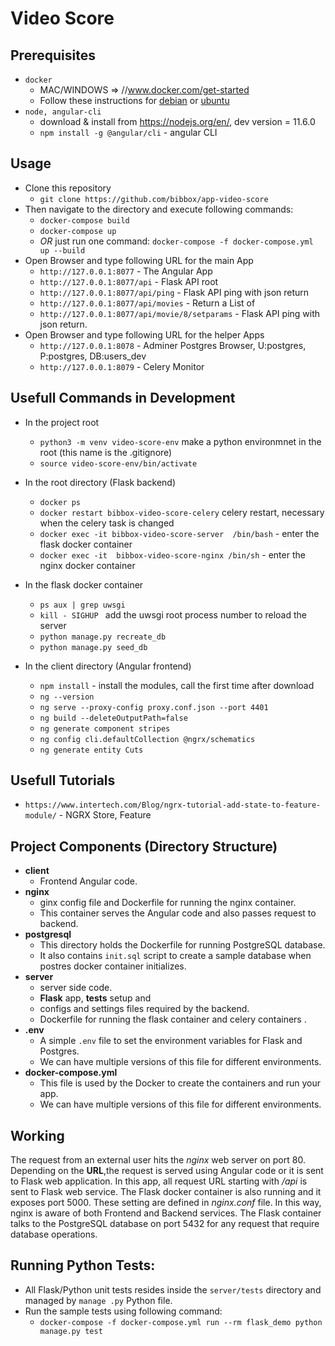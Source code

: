 # Video Score

## Prerequisites
* `docker` 
    * MAC/WINDOWS => //www.docker.com/get-started
    * Follow these instructions for [debian](https://docs.docker.com/install/linux/docker-ce/debian/) or [ubuntu](https://docs.docker.com/install/linux/docker-ce/ubuntu/) 
* `node, angular-cli`
    * download & install from https://nodejs.org/en/, dev version = 11.6.0 
    * `npm install -g @angular/cli` - angular CLI

## Usage
* Clone this repository
  * `git clone https://github.com/bibbox/app-video-score`
* Then navigate to the directory and execute following commands:
  * `docker-compose build`
  * `docker-compose up`
  * *OR* just run one command: `docker-compose -f docker-compose.yml up --build`
* Open Browser and type following URL for the main App
  * `http://127.0.0.1:8077` - The Angular App  
  * `http://127.0.0.1:8077/api` - Flask API root
  * `http://127.0.0.1:8077/api/ping` - Flask API ping with json return
  * `http://127.0.0.1:8077/api/movies` - Return a List of 
  * `http://127.0.0.1:8077/api/movie/8/setparams` - Flask API ping with json return.
* Open Browser and type following URL for the helper Apps
  * `http://127.0.0.1:8078` - Adminer Postgres Browser,  U:postgres, P:postgres, DB:users_dev 
  * `http://127.0.0.1:8079` - Celery Monitor

## Usefull Commands in Development
* In the project root
  * `python3 -m venv video-score-env` make a python environmnet in the root (this name is the .gitignore)
  * `source video-score-env/bin/activate`
* In the root directory (Flask backend)
  * `docker ps`
  * `docker restart bibbox-video-score-celery` celery restart, necessary when the celery task is changed
  * `docker exec -it bibbox-video-score-server  /bin/bash` -  enter the flask docker container
  * `docker exec -it  bibbox-video-score-nginx /bin/sh` -  enter the nginx docker container
* In the flask docker container
    * `ps aux | grep uwsgi`
    * `kill - SIGHUP `  add the uwsgi root process number to reload the server 
    * `python manage.py recreate_db`
    * `python manage.py seed_db`
        
* In the client directory (Angular frontend)
  * `npm install` - install the modules, call the first time after download
  * `ng --version`
  * `ng serve --proxy-config proxy.conf.json --port 4401`
  * `ng build --deleteOutputPath=false`
  * `ng generate component stripes`
  * `ng config cli.defaultCollection @ngrx/schematics`
  * `ng generate entity Cuts`
  
## Usefull Tutorials
  * `https://www.intertech.com/Blog/ngrx-tutorial-add-state-to-feature-module/` -  NGRX Store, Feature

## Project Components (Directory Structure)

* **client** 
    * Frontend Angular code.
* **nginx** 
    * ginx config file and Dockerfile for running the nginx container. 
    * This container serves the Angular code and also passes request to backend.
* **postgresql**
    * This directory holds the Dockerfile for running PostgreSQL database. 
    * It also contains `init.sql` script to create a sample database when postres docker container initializes.
* **server**
    * server side code. 
    * **Flask** app, **tests** setup and 
    * configs and settings files required by the backend.  
    * Dockerfile for running the flask container and celery containers .
* **.env**
    * A simple `.env` file to set the environment variables for Flask and Postgres. 
    * We can have multiple versions of this file for different environments.
*  **docker-compose.yml**
    * This file is used by the Docker to create the containers and run your app. 
    * We can have multiple versions of this file for different environments.

## Working
The request from an external user hits the *nginx* web server on port 80. Depending on the 
__URL__,the request is served using Angular code or it is sent to Flask web application. In this 
app, all request URL starting with */api* is sent to Flask web service. The Flask docker 
container is also running and it exposes port 5000. These setting are defined in *nginx.conf* 
file. In this way, nginx is aware of both Frontend and Backend services. The Flask container 
talks to the PostgreSQL database on port 5432 for any request that require database operations. 


## Running Python Tests:
* All Flask/Python unit tests resides inside the `server/tests` directory and managed by `manage
.py` Python file.
* Run the sample tests using following command:
    * `docker-compose -f docker-compose.yml run --rm flask_demo python manage.py test`

